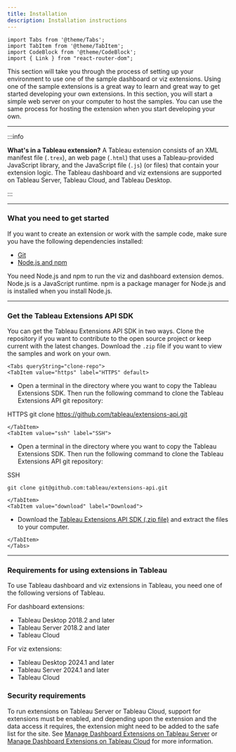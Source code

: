 ```yaml
---
title: Installation
description: Installation instructions
---
```



```mdx-code-block
import Tabs from '@theme/Tabs';
import TabItem from '@theme/TabItem';
import CodeBlock from '@theme/CodeBlock';
import { Link } from "react-router-dom";
```

This section will take you through the process of setting up your environment to use one of the sample dashboard or viz extensions. Using one of the sample extensions is a great way to learn and great way to get started developing your own extensions. In this section, you will start a simple web server on your computer to host the samples. You can use the same process for hosting the extension when you start developing your own.

---

:::info

**What's in a Tableau extension?**
A Tableau extension consists of an XML manifest file (`.trex`), an web page (`.html`) that uses a Tableau-provided JavaScript library, and the JavaScript file (`.js`) (or files) that contain your extension logic. The Tableau dashboard and viz extensions are supported on Tableau Server, Tableau Cloud, and Tableau Desktop.

:::

---

### What you need to get started

If you want to create an extension or work with the sample code, make sure you have the following dependencies installed:

* [Git](https://git-scm.com/downloads)
* [Node.js and npm](https://nodejs.org/en/download/) 

You need Node.js and npm to run the viz and dashboard extension demos. Node.js is a JavaScript runtime. npm is a package manager for Node.js and is installed when you install Node.js.

---

### Get the Tableau Extensions API SDK

You can get the Tableau Extensions API SDK in two ways. Clone the repository if you want to contribute to the open source project or keep current with the latest changes. Download the `.zip` file if you want to view the samples and work on your own.

```mdx-code-block
<Tabs queryString="clone-repo">
<TabItem value="https" label="HTTPS" default>
```

* Open a terminal in the directory where you want to copy the Tableau Extensions SDK.  Then run the following command to clone the Tableau Extensions API git repository:

HTTPS
<CodeBlock language="js">
git clone https://github.com/tableau/extensions-api.git
</CodeBlock>

```mdx-code-block
</TabItem>
<TabItem value="ssh" label="SSH">
```

* Open a terminal in the directory where you want to copy the Tableau Extensions SDK.  Then run the following command to clone the Tableau Extensions API git repository:

SSH

`git clone git@github.com:tableau/extensions-api.git`

```mdx-code-block
</TabItem>
<TabItem value="download" label="Download">
```

* Download the [Tableau Extensions API SDK (.zip file)](https://github.com/tableau/extensions-api/archive/main.zip) and extract the files to your computer.

```mdx-code-block
</TabItem>
</Tabs>
```

---

### Requirements for using extensions in Tableau

To use Tableau dashboard and viz extensions in Tableau, you need one of the following versions of Tableau.

For dashboard extensions:

* Tableau Desktop 2018.2 and later
* Tableau Server 2018.2 and later
* Tableau Cloud

For viz extensions:

* Tableau Desktop 2024.1 and later
* Tableau Server 2024.1 and later
* Tableau Cloud



### Security requirements

To run extensions on Tableau Server or Tableau Cloud, support for extensions must be enabled, and depending upon the extension and the data access it requires, the extension might need to be added to the safe list for the site. See
 [Manage Dashboard Extensions on Tableau Server](https://onlinehelp.tableau.com/current/server/en-us/dashboard_extensions_server.htm) or [Manage Dashboard Extensions on Tableau Cloud](https://onlinehelp.tableau.com/current/online/en-us/dashboard_extensions_server.htm) for more information.


